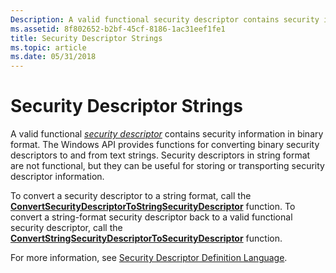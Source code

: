 ```yaml
---
Description: A valid functional security descriptor contains security information in binary format.
ms.assetid: 8f802652-b2bf-45cf-8186-1ac31eef1fe1
title: Security Descriptor Strings
ms.topic: article
ms.date: 05/31/2018
---
```


# Security Descriptor Strings

A valid functional [*security descriptor*](https://docs.microsoft.com/windows/desktop/SecGloss/s-gly) contains security information in binary format. The Windows API provides functions for converting binary security descriptors to and from text strings. Security descriptors in string format are not functional, but they can be useful for storing or transporting security descriptor information.

To convert a security descriptor to a string format, call the [**ConvertSecurityDescriptorToStringSecurityDescriptor**](/windows/desktop/api/Sddl/nf-sddl-convertsecuritydescriptortostringsecuritydescriptora) function. To convert a string-format security descriptor back to a valid functional security descriptor, call the [**ConvertStringSecurityDescriptorToSecurityDescriptor**](/windows/desktop/api/Sddl/nf-sddl-convertstringsecuritydescriptortosecuritydescriptora) function.

For more information, see [Security Descriptor Definition Language](security-descriptor-definition-language.md).

 

 



